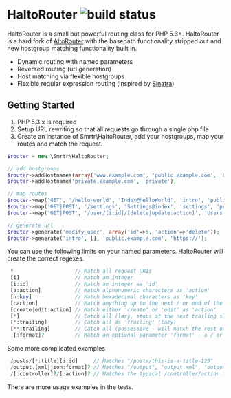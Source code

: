 HaltoRouter ![build status](https://travis-ci.org/smrtr/HaltoRouter.png)
===========

HaltoRouter is a small but powerful routing class for PHP 5.3+. HaltoRouter is a hard fork of
[AltoRouter](https://github.com/dannyvankooten/AltoRouter) with the basepath functionality stripped out
and new hostgroup matching functionality built in.

 - Dynamic routing with named parameters
 - Reversed routing (url generation)
 - Host matching via flexible hostgroups
 - Flexible regular expression routing (inspired by [Sinatra](http://www.sinatrarb.com))

## Getting Started

 1. PHP 5.3.x is required
 2. Setup URL rewriting so that all requests go through a single php file
 3. Create an instance of Smrtr\HaltoRouter, add your hostgroups, map your routes and match the request.

```php
$router = new \Smrtr\HaltoRouter;

// add hostgroups
$router->addHostnames(array('www.example.com', 'public.example.com', 'example.com'), 'public');
$router->addHostname('private.example.com', 'private');

// map routes
$router->map('GET', '/hello-world', 'Index@helloWorld', 'intro', 'public');
$router->map('GET|POST', '/settings', 'Settings@index', 'settings', 'private');
$router->map('GET|POST', '/user/[i:id]/[delete|update:action]', 'Users', 'modify_user', 'private');

// generate url
$router->generate('modify_user', array('id'=>5, 'action'=>'delete'));
$router->generate('intro', [], 'public.example.com', 'https://');
```

You can use the following limits on your named parameters. HaltoRouter will create the correct regexes.
```php
 *                    // Match all request URIs
 [i]                  // Match an integer
 [i:id]               // Match an integer as 'id'
 [a:action]           // Match alphanumeric characters as 'action'
 [h:key]              // Match hexadecimal characters as 'key'
 [:action]            // Match anything up to the next / or end of the URI as 'action'
 [create|edit:action] // Match either 'create' or 'edit' as 'action'
 [*]                  // Catch all (lazy, stops at the next trailing slash)
 [*:trailing]         // Catch all as 'trailing' (lazy)
 [**:trailing]        // Catch all (possessive - will match the rest of the URI)
 .[:format]?          // Match an optional parameter 'format' - a / or . before the block is also optional
```

Some more complicated examples

```php
 /posts/[*:title][i:id]     // Matches "/posts/this-is-a-title-123"
 /output.[xml|json:format]? // Matches "/output", "output.xml", "output.json"
 /[:controller]?/[:action]? // Matches the typical /controller/action format
```

There are more usage examples in the tests.
